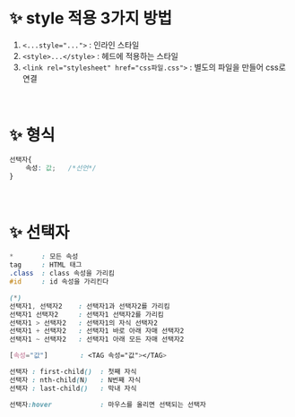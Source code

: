 # ✨ style 적용 3가지 방법
1. `<...style="...">` : 인라인 스타일
2. `<style>...</style>` : 헤드에 적용하는 스타일
3. `<link rel="stylesheet" href="css파일.css">` : 별도의 파일을 만들어 css로 연결  

<br>

# ✨ 형식
```css
선택자{
    속성: 값;   /*선언*/
}
```
<br>

# ✨ 선택자
```css
*       : 모든 속성
tag     : HTML 태그
.class  : class 속성을 가리킴
#id     : id 속성을 가리킨다

(*)
선택자1, 선택자2    : 선택자1과 선택자2를 가리킴
선택자1 선택자2     : 선택자1 선택자2를 가리킴
선택자1 > 선택자2   : 선택자1의 자식 선택자2
선택자1 + 선택자2   : 선택자1 바로 아래 자매 선택자2
선택자1 ~ 선택자2   : 선택자1 아래 모든 자매 선택자2

[속성="값"]        : <TAG 속성="값"></TAG>

선택자 : first-child()  : 첫째 자식
선택자 : nth-child(N)   : N번째 자식
선택자 : last-child()   : 막내 자식

선택자:hover            : 마우스를 올리면 선택되는 선택자
```
 
